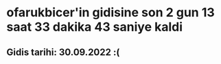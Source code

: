 # ofarukbicer'in gidisine son 2 gun 13 saat 33 dakika 43 saniye kaldi

## Gidis tarihi: 30.09.2022 :(